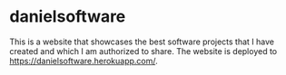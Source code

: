 # danielsoftware
This is a website that showcases the best software projects that I have created and which I am authorized to share. The website is deployed to https://danielsoftware.herokuapp.com/.

